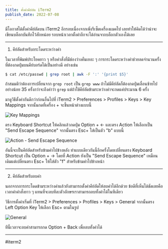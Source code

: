 ```yaml
---
title: คั้งค่าคีย์ลัด iTerm2
publish_date: 2022-07-08
---
```


มีโอกาสได้ตั้งค่าคีย์ลัดบน iTerm2 อีกรอบเนื่องจากเพิ่งรีเซ็ตเครื่องแมคไป เลยทำให้คิดได้ว่าน่าจะเขียนบล็อกบันทึกไว้สักหน่อย รอบหน้าเวลาตั้งค่าอีกจะได้อ่านจากบล็อกตัวเองได้เลย

---

1. คีย์ลัดสำหรับกระโดดระหว่างคำ

ในเวลาที่พิมพ์ประโยคยาว ๆ หรือคำสั่งที่มีช่องว่างคั่นเยอะ ๆ การกระโดดระหว่างคำช่วยลดจำนวนครั้งที่ต้องกดปุ่มบนคีย์บอร์ดได้เป็นอย่างดี อย่างเช่น

```sh
$ cat /etc/passwd | grep root | awk -F ':' '{print $5}'
```

ถ้าสมมติว่าต้องการเปลี่ยนจาก `grep root` เป็น `grep www` ถ้าไม่มีคีย์ลัดก็ต้องกดปุ่มเลื่อนซ้ายไปอย่างน้อย 35 ครั้งกว่าจะถึงคำว่า `grep` แต่ถ้าใช้คีย์ลัดข้ามระหว่างคำจะกดแค่ประมาณ 6 ครั้ง

มาดูวิธีตั้งค่ากันดีกว่าก่อนอื่นไปที่ iTerm2 > Preferences > Profiles > Keys > Key Mappings จากนั้นกดที่เครื่อง + จะขึ้นหน้าต่างแบบนี้

![Key Mappings](https://img.pic.in.th/Screen-Shot-2565-07-08-at-22.13.10.png)

ตรง Keyboard Shortcut ให้คลิกแล้วกดปุ่ม Option + <- และตรง Action ให้เลือกเป็น "Send Escape Sequence" จากนั้นตรง Esc+ ใส่เป็นตัว "b" แบบนี้

![Action - Send Escape Sequence](https://img.pic.in.th/Screen-Shot-2565-07-08-at-22.22.26.png)

อันนี้จะเป็นคีย์ลัดสำหรับข้ามคำไปข้างหลัง ทำแบบเดียวกันนี้อีกครั้งโดยเปลี่ยนตรง Keyboard Shortcut เป็น Option + -> โดยที่ Action ยังเป็น "Send Escape Sequence" เหมือนเดิมแต่เปลี่ยนตรง Esc+ ให้ใส่ตัว "f" สำหรับข้ามคำไปข้างหน้า

---

2. คีย์ลัดสำหรับลบคำ

นอกจากการกระโดดข้ามระหว่างคำแล้วยังสามารถตั้งค่าคีย์ลัดให้ลบคำได้อีกด้วย ข้อดีที่เห็นได้ชัดเลยคือเวลาคำคำสั่งยาว ๆ แทนที่จะลบทีละตัวอักษรเราสามารถลบทั้งคำได้ในทีเดียว

วิธีการตั้งค่าเริ่มที่ iTerm2 > Preferences > Profiles > Keys > General จากนั้นตรง Left Option Key ให้เลือก Esc+ ตามในรูป

![General](https://img.pic.in.th/Screen-Shot-2565-07-09-at-15.37.29.png)

ทีนี้เวลาจะลบคำสามารถกด Option + Back เพื่อลบทั้งคำได้

---

#iterm2
